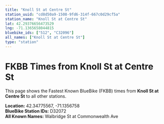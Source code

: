 ```yaml
---
title: "Knoll St at Centre St"
station_uuid: "cd8d50a9-1508-9fd6-314f-667c0d29cf5a"
station_name: "Knoll St at Centre St"
lat: 42.29376656473529
lng: -71.1365658044815
bluebike_ids: ["512", "C32096"]
all_names: ["Knoll St at Centre St"]
type: "station"
---
```


# FKBB Times from Knoll St at Centre St

This page shows the Fastest Known BlueBike (FKBB) times from **Knoll St at Centre St** to all other stations.

**Location:** 42.34775567, -71.1356758  
**BlueBike Station IDs:** D32072  
**All Known Names:** Walbridge St at Commonwealth Ave


